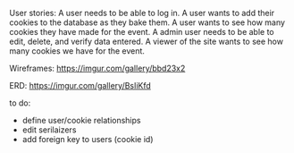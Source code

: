User stories:
A user needs to be able to log in.
A user wants to add their cookies to the database as they bake them.
A user wants to see how many cookies they have made for the event.
A admin user needs to be able to edit, delete, and verify data entered.
A viewer of the site wants to see how many cookies we have for the event.

Wireframes: https://imgur.com/gallery/bbd23x2

ERD: https://imgur.com/gallery/BsIiKfd


to do:
- define user/cookie relationships
- edit serilaizers
- add foreign key to users (cookie id)
